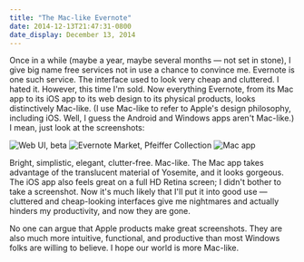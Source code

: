 ```yaml
---
title: "The Mac-like Evernote"
date: 2014-12-13T21:47:31-0800
date_display: December 13, 2014
---
```


Once in a while (maybe a year, maybe several months — not set in stone), I give big name free services not in use a chance to convince me. Evernote is one such service. The interface used to look very cheap and cluttered. I hated it. However, this time I'm sold. Now everything Evernote, from its Mac app to its iOS app to its web design to its physical products, looks distinctively Mac-like. (I use Mac-like to refer to Apple's design philosophy, including iOS. Well, I guess the Android and Windows apps aren't Mac-like.) I mean, just look at the screenshots:

![Web UI, beta](https://i.imgur.com/AZelofm.png)
![Evernote Market, Pfeiffer Collection](https://i.imgur.com/tZuWBlY.png)
![Mac app](https://i.imgur.com/R4QF8OM.png)

Bright, simplistic, elegant, clutter-free. Mac-like. The Mac app takes advantage of the translucent material of Yosemite, and it looks gorgeous. The iOS app also feels great on a full HD Retina screen; I didn't bother to take a screenshot. Now it's much likely that I'll put it into good use — cluttered and cheap-looking interfaces give me nightmares and actually hinders my productivity, and now they are gone.

No one can argue that Apple products make great screenshots. They are also much more intuitive, functional, and productive than most Windows folks are willing to believe. I hope our world is more Mac-like.
